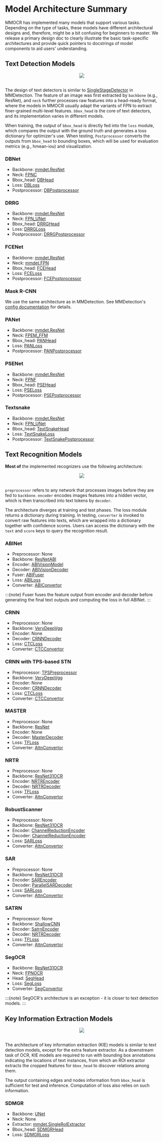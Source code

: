 # Model Architecture Summary

MMOCR has implemented many models that support various tasks. Depending on the type of tasks, these models have different architectural designs and, therefore, might be a bit confusing for beginners to master. We release a primary design doc to clearly illustrate the basic task-specific architectures and provide quick pointers to docstrings of model components to aid users' understanding.

## Text Detection Models

<div align="center">
    <img src="https://raw.githubusercontent.com/open-mmlab/mmocr/main/resources/textdet.jpg"/><br>
</div>
<br>

The design of text detectors is similar to [SingleStageDetector](https://mmdetection.readthedocs.io/en/latest/api.html#mmdet.models.detectors.SingleStageDetector) in MMDetection. The feature of an image was first extracted by `backbone` (e.g., ResNet), and `neck` further processes raw features into a head-ready format, where the models in MMOCR usually adapt the variants of FPN to extract finer-grained multi-level features. `bbox_head` is the core of text detectors, and its implementation varies in different models.

When training, the output of `bbox_head` is directly fed into the `loss` module, which compares the output with the ground truth and generates a loss dictionary for optimizer's use. When testing, `Postprocessor` converts the outputs from `bbox_head` to bounding boxes, which will be used for evaluation metrics (e.g., hmean-iou) and visualization.

### DBNet

- Backbone: [mmdet.ResNet](https://mmdetection.readthedocs.io/en/latest/api.html#mmdet.models.backbones.ResNet)
- Neck: [FPNC](https://mmocr.readthedocs.io/en/latest/api.html#mmocr.models.textdet.necks.FPNC)
- Bbox_head: [DBHead](https://mmocr.readthedocs.io/en/latest/api.html#mmocr.models.textdet.dense_heads.DBHead)
- Loss: [DBLoss](https://mmocr.readthedocs.io/en/latest/api.html#mmocr.models.textdet.losses.DBLoss)
- Postprocessor: [DBPostprocessor](https://mmocr.readthedocs.io/en/latest/api.html#mmocr.models.textdet.postprocess.DBPostprocessor)

### DRRG

- Backbone: [mmdet.ResNet](https://mmdetection.readthedocs.io/en/latest/api.html#mmdet.models.backbones.ResNet)
- Neck: [FPN_UNet](https://mmocr.readthedocs.io/en/latest/api.html#mmocr.models.textdet.necks.FPN_UNet)
- Bbox_head: [DRRGHead](https://mmocr.readthedocs.io/en/latest/api.html#mmocr.models.textdet.dense_heads.DRRGHead)
- Loss: [DRRGLoss](https://mmocr.readthedocs.io/en/latest/api.html#mmocr.models.textdet.losses.DRRGLoss)
- Postprocessor: [DRRGPostprocessor](https://mmocr.readthedocs.io/en/latest/api.html#mmocr.models.textdet.postprocess.DRRGPostprocessor)

### FCENet

- Backbone: [mmdet.ResNet](https://mmdetection.readthedocs.io/en/latest/api.html#mmdet.models.backbones.ResNet)
- Neck: [mmdet.FPN](https://mmdetection.readthedocs.io/en/latest/api.html#mmdet.models.necks.FPN)
- Bbox_head: [FCEHead](https://mmocr.readthedocs.io/en/latest/api.html#mmocr.models.textdet.dense_heads.FCEHead)
- Loss: [FCELoss](https://mmocr.readthedocs.io/en/latest/api.html#mmocr.models.textdet.losses.FCELoss)
- Postprocessor: [FCEPostprocessor](https://mmocr.readthedocs.io/en/latest/api.html#mmocr.models.textdet.postprocess.FCEPostprocessor)

### Mask R-CNN

We use the same architecture as in MMDetection. See MMDetection's [config documentation](https://mmdetection.readthedocs.io/en/latest/tutorials/config.html#an-example-of-mask-r-cnn) for details.

### PANet

- Backbone: [mmdet.ResNet](https://mmdetection.readthedocs.io/en/latest/api.html#mmdet.models.backbones.ResNet)
- Neck: [FPEM_FFM](https://mmocr.readthedocs.io/en/latest/api.html#mmocr.models.textdet.necks.FPEM_FFM)
- Bbox_head: [PANHead](https://mmocr.readthedocs.io/en/latest/api.html#mmocr.models.textdet.dense_heads.PANHead)
- Loss: [PANLoss](https://mmocr.readthedocs.io/en/latest/api.html#mmocr.models.textdet.losses.PANLoss)
- Postprocessor: [PANPostprocessor](https://mmocr.readthedocs.io/en/latest/api.html#mmocr.models.textdet.postprocess.PANPostprocessor)

### PSENet

- Backbone: [mmdet.ResNet](https://mmdetection.readthedocs.io/en/latest/api.html#mmdet.models.backbones.ResNet)
- Neck: [FPNF](https://mmocr.readthedocs.io/en/latest/api.html#mmocr.models.textdet.necks.FPNF)
- Bbox_head: [PSEHead](https://mmocr.readthedocs.io/en/latest/api.html#mmocr.models.textdet.dense_heads.PSEHead)
- Loss: [PSELoss](https://mmocr.readthedocs.io/en/latest/api.html#mmocr.models.textdet.losses.PSELoss)
- Postprocessor: [PSEPostprocessor](https://mmocr.readthedocs.io/en/latest/api.html#mmocr.models.textdet.postprocess.PSEPostprocessor)

### Textsnake

- Backbone: [mmdet.ResNet](https://mmdetection.readthedocs.io/en/latest/api.html#mmdet.models.backbones.ResNet)
- Neck: [FPN_UNet](https://mmocr.readthedocs.io/en/latest/api.html#mmocr.models.textdet.necks.FPN_UNet)
- Bbox_head: [TextSnakeHead](https://mmocr.readthedocs.io/en/latest/api.html#mmocr.models.textdet.dense_heads.TextSnakeHead)
- Loss: [TextSnakeLoss](https://mmocr.readthedocs.io/en/latest/api.html#mmocr.models.textdet.losses.TextSnakeLoss)
- Postprocessor: [TextSnakePostprocessor](https://mmocr.readthedocs.io/en/latest/api.html#mmocr.models.textdet.postprocess.TextSnakePostprocessor)

## Text Recognition Models

**Most of** the implemented recognizers use the following architecture:

<div align="center">
    <img src="https://raw.githubusercontent.com/open-mmlab/mmocr/main/resources/textrecog.jpg"/><br>
</div>
<br>

`preprocessor` refers to any network that processes images before they are fed to `backbone`. `encoder` encodes images features into a hidden vector, which is then transcribed into text tokens by `decoder`.

The architecture diverges at training and test phases. The loss module returns a dictionary during training. In testing, `converter` is invoked to convert raw features into texts, which are wrapped into a dictionary together with confidence scores. Users can access the dictionary with the `text` and `score` keys to query the recognition result.

### ABINet

- Preprocessor: None
- Backbone: [ResNetABI](https://mmocr.readthedocs.io/en/latest/api.html#mmocr.models.textrecog.backbones.ResNetABI)
- Encoder: [ABIVisionModel](https://mmocr.readthedocs.io/en/latest/api.html#mmocr.models.textrecog.encoders.ABIVisionModel)
- Decoder: [ABIVisionDecoder](https://mmocr.readthedocs.io/en/latest/api.html#mmocr.models.textrecog.decoders.ABIVisionDecoder)
- Fuser: [ABIFuser](https://mmocr.readthedocs.io/en/latest/api.html#mmocr.models.textrecog.fusers.ABIFuser)
- Loss: [ABILoss](https://mmocr.readthedocs.io/en/latest/api.html#mmocr.models.textrecog.losses.ABILoss)
- Converter: [ABIConvertor](https://mmocr.readthedocs.io/en/latest/api.html#mmocr.models.textrecog.convertors.ABIConvertor)

:::{note}
Fuser fuses the feature output from encoder and decoder before generating the final text outputs and computing the loss in full ABINet.
:::

### CRNN

- Preprocessor: None
- Backbone: [VeryDeepVgg](https://mmocr.readthedocs.io/en/latest/api.html#mmocr.models.textrecog.backbones.VeryDeepVgg)
- Encoder: None
- Decoder: [CRNNDecoder](https://mmocr.readthedocs.io/en/latest/api.html#mmocr.models.textrecog.decoders.CRNNDecoder)
- Loss: [CTCLoss](https://mmocr.readthedocs.io/en/latest/api.html#mmocr.models.textrecog.losses.CTCLoss)
- Converter: [CTCConvertor](https://mmocr.readthedocs.io/en/latest/api.html#mmocr.models.textrecog.convertors.CTCConvertor)

### CRNN with TPS-based STN

- Preprocessor: [TPSPreprocessor](https://mmocr.readthedocs.io/en/latest/api.html#mmocr.models.textrecog.preprocessor.TPSPreprocessor)
- Backbone: [VeryDeepVgg](https://mmocr.readthedocs.io/en/latest/api.html#mmocr.models.textrecog.backbones.VeryDeepVgg)
- Encoder: None
- Decoder: [CRNNDecoder](https://mmocr.readthedocs.io/en/latest/api.html#mmocr.models.textrecog.decoders.CRNNDecoder)
- Loss: [CTCLoss](https://mmocr.readthedocs.io/en/latest/api.html#mmocr.models.textrecog.losses.CTCLoss)
- Converter: [CTCConvertor](https://mmocr.readthedocs.io/en/latest/api.html#mmocr.models.textrecog.convertors.CTCConvertor)

### MASTER

- Preprocessor: None
- Backbone: [ResNet](https://mmocr.readthedocs.io/en/latest/api.html#mmocr.models.textrecog.backbones.ResNet)
- Encoder: None
- Decoder: [MasterDecoder](https://mmocr.readthedocs.io/en/latest/api.html#mmocr.models.textrecog.decoders.MasterDecoder)
- Loss: [TFLoss](https://mmocr.readthedocs.io/en/latest/api.html#mmocr.models.textrecog.losses.TFLoss)
- Converter: [AttnConvertor](https://mmocr.readthedocs.io/en/latest/api.html#mmocr.models.textrecog.convertors.AttnConvertor)

### NRTR

- Preprocessor: None
- Backbone: [ResNet31OCR](https://mmocr.readthedocs.io/en/latest/api.html#mmocr.models.textrecog.backbones.ResNet31OCR)
- Encoder: [NRTREncoder](https://mmocr.readthedocs.io/en/latest/api.html#mmocr.models.textrecog.encoders.NRTREncoder)
- Decoder: [NRTRDecoder](https://mmocr.readthedocs.io/en/latest/api.html#mmocr.models.textrecog.decoders.NRTRDecoder)
- Loss: [TFLoss](https://mmocr.readthedocs.io/en/latest/api.html#mmocr.models.textrecog.losses.TFLoss)
- Converter: [AttnConvertor](https://mmocr.readthedocs.io/en/latest/api.html#mmocr.models.textrecog.convertors.AttnConvertor)

### RobustScanner

- Preprocessor: None
- Backbone: [ResNet31OCR](https://mmocr.readthedocs.io/en/latest/api.html#mmocr.models.textrecog.backbones.ResNet31OCR)
- Encoder: [ChannelReductionEncoder](https://mmocr.readthedocs.io/en/latest/api.html#mmocr.models.textrecog.encoders.ChannelReductionEncoder)
- Decoder: [ChannelReductionEncoder](https://mmocr.readthedocs.io/en/latest/api.html#mmocr.models.textrecog.decoders.RobustScannerDecoder)
- Loss: [SARLoss](https://mmocr.readthedocs.io/en/latest/api.html#mmocr.models.textrecog.losses.SARLoss)
- Converter: [AttnConvertor](https://mmocr.readthedocs.io/en/latest/api.html#mmocr.models.textrecog.convertors.AttnConvertor)

### SAR

- Preprocessor: None
- Backbone: [ResNet31OCR](https://mmocr.readthedocs.io/en/latest/api.html#mmocr.models.textrecog.backbones.ResNet31OCR)
- Encoder: [SAREncoder](https://mmocr.readthedocs.io/en/latest/api.html#mmocr.models.textrecog.encoders.SAREncoder)
- Decoder: [ParallelSARDecoder](https://mmocr.readthedocs.io/en/latest/api.html#mmocr.models.textrecog.decoders.ParallelSARDecoder)
- Loss: [SARLoss](https://mmocr.readthedocs.io/en/latest/api.html#mmocr.models.textrecog.losses.SARLoss)
- Converter: [AttnConvertor](https://mmocr.readthedocs.io/en/latest/api.html#mmocr.models.textrecog.convertors.AttnConvertor)

### SATRN

- Preprocessor: None
- Backbone: [ShallowCNN](https://mmocr.readthedocs.io/en/latest/api.html#mmocr.models.textrecog.backbones.ShallowCNN)
- Encoder: [SatrnEncoder](https://mmocr.readthedocs.io/en/latest/api.html#mmocr.models.textrecog.encoders.SatrnEncoder)
- Decoder: [NRTRDecoder](https://mmocr.readthedocs.io/en/latest/api.html#mmocr.models.textrecog.decoders.NRTRDecoder)
- Loss: [TFLoss](https://mmocr.readthedocs.io/en/latest/api.html#mmocr.models.textrecog.losses.TFLoss)
- Converter: [AttnConvertor](https://mmocr.readthedocs.io/en/latest/api.html#mmocr.models.textrecog.convertors.AttnConvertor)

### SegOCR

- Backbone: [ResNet31OCR](https://mmocr.readthedocs.io/en/latest/api.html#mmocr.models.textrecog.backbones.ResNet31OCR)
- Neck: [FPNOCR](https://mmocr.readthedocs.io/en/latest/api.html#mmocr.models.textrecog.necks.FPNOCR)
- Head: [SegHead](https://mmocr.readthedocs.io/en/latest/api.html#mmocr.models.textrecog.heads.SegHead)
- Loss: [SegLoss](https://mmocr.readthedocs.io/en/latest/api.html#mmocr.models.textrecog.losses.SegLoss)
- Converter: [SegConvertor](https://mmocr.readthedocs.io/en/latest/api.html#mmocr.models.textrecog.convertors.SegConvertor)

:::{note}
SegOCR's architecture is an exception - it is closer to text detection models.
:::

## Key Information Extraction Models

<div align="center">
    <img src="https://raw.githubusercontent.com/open-mmlab/mmocr/main/resources/kie.jpg"/><br>
</div>
<br>

The architecture of key information extraction (KIE) models is similar to text detection models, except for the extra feature extractor. As a downstream task of OCR, KIE models are required to run with bounding box annotations indicating the locations of text instances, from which an ROI extractor extracts the cropped features for `bbox_head` to discover relations among them.

The output containing edges and nodes information from `bbox_head` is sufficient for test and inference. Computation of loss also relies on such information.

### SDMGR

- Backbone: [UNet](https://mmocr.readthedocs.io/en/latest/api.html#mmocr.models.common.backbones.UNet)
- Neck: None
- Extractor: [mmdet.SingleRoIExtractor](https://mmdetection.readthedocs.io/en/latest/api.html#mmdet.models.roi_heads.SingleRoIExtractor)
- Bbox_head: [SDMGRHead](https://mmocr.readthedocs.io/en/latest/api.html#mmocr.models.kie.heads.SDMGRHead)
- Loss: [SDMGRLoss](https://mmocr.readthedocs.io/en/latest/api.html#mmocr.models.kie.losses.SDMGRLoss)
